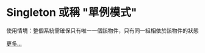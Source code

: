 # Singleton 或稱 "單例模式"

使用情境：整個系統需確保只有唯一一個該物件，只有同一組相依於該物件的狀態

[更多…](https://www.notion.so/21-1-Singleton-8e322967d50b479193dd5054bfa862e5)